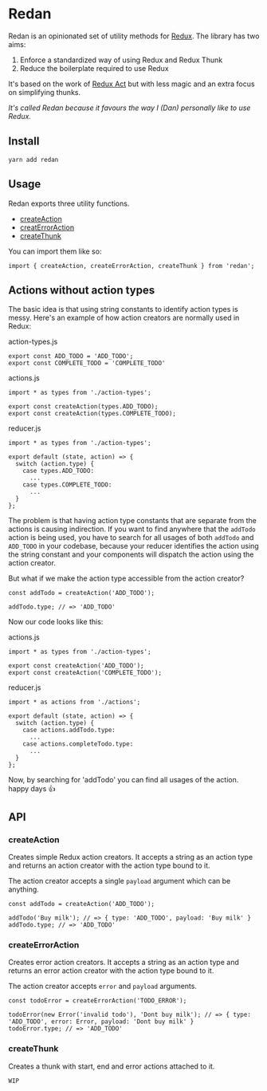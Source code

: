 # Redan

Redan is an opinionated set of utility methods for [Redux](https://www.npmjs.com/package/redux). The library has two aims:

1. Enforce a standardized way of using Redux and Redux Thunk
2. Reduce the boilerplate required to use Redux

It's based on the work of [Redux Act](https://www.npmjs.com/package/redux-act) but with less magic and an extra focus on simplifying thunks.

*It's called Redan because it favours the way I (Dan) personally like to use Redux.*

## Install

```
yarn add redan
```

## Usage

Redan exports three utility functions.

- [createAction](#createaction)
- [creatErrorAction](#createerroraction)
- [createThunk](#createthunk)

You can import them like so:

```
import { createAction, createErrorAction, createThunk } from 'redan';
```

## Actions without action types

The basic idea is that using string constants to identify action types is messy. Here's an example of how action creators are normally used in Redux:

action-types.js
```
export const ADD_TODO = 'ADD_TODO';
export const COMPLETE_TODO = 'COMPLETE_TODO'
```

actions.js
```
import * as types from './action-types';

export const createAction(types.ADD_TODO);
export const createAction(types.COMPLETE_TODO);
```

reducer.js
```
import * as types from './action-types';

export default (state, action) => {
  switch (action.type) {
    case types.ADD_TODO:
      ...
    case types.COMPLETE_TODO:
      ...
  }
};
```

The problem is that having action type constants that are separate from the actions is causing indirection. If you want to find anywhere that the `addTodo` action is being used, you have to search for all usages of both `addTodo` and `ADD_TODO` in your codebase, because your reducer identifies the action using the string constant and your components will dispatch the action using the action creator.

But what if we make the action type accessible from the action creator?

```
const addTodo = createAction('ADD_TODO');

addTodo.type; // => 'ADD_TODO'
```

Now our code looks like this:

actions.js
```
import * as types from './action-types';

export const createAction('ADD_TODO');
export const createAction('COMPLETE_TODO');
```

reducer.js
```
import * as actions from './actions';

export default (state, action) => {
  switch (action.type) {
    case actions.addTodo.type:
      ...
    case actions.completeTodo.type:
      ...
  }
};
```

Now, by searching for 'addTodo' you can find all usages of the action. happy days 👍

## API

### createAction

Creates simple Redux action creators. It accepts a string as an action type and returns an action creator with the action type bound to it.

The action creator accepts a single `payload` argument which can be anything.

```
const addTodo = createAction('ADD_TODO');

addTodo('Buy milk'); // => { type: 'ADD_TODO', payload: 'Buy milk' }
addTodo.type; // => 'ADD_TODO'
```

### createErrorAction

Creates error action creators. It accepts a string as an action type and returns an error action creator with the action type bound to it.

The action creator accepts `error` and `payload` arguments.

```
const todoError = createErrorAction('TODO_ERROR');

todoError(new Error('invalid todo'), 'Dont buy milk'); // => { type: 'ADD_TODO', error: Error, payload: 'Dont buy milk' }
todoError.type; // => 'ADD_TODO'
```

### createThunk

Creates a thunk with start, end and error actions attached to it.

```
WIP
```